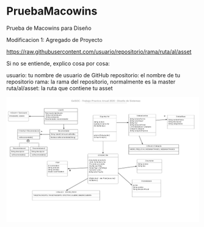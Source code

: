 # PruebaMacowins
Prueba de Macowins para Diseño

Modificacion 1:
Agregado de Proyecto

https://raw.githubusercontent.com/usuario/repositorio/rama/ruta/al/asset

Si no se entiende, explico cosa por cosa:

usuario: tu nombre de usuario de GitHub
repositorio: el nombre de tu repositorio
rama: la rama del repositorio, normalmente es la master
ruta/al/asset: la ruta que contiene tu asset

![Aquí la descripción de la imagen por si no carga](https://raw.githubusercontent.com/heinHertz/PruebaMacowins/master/diagrama.jpeg)
